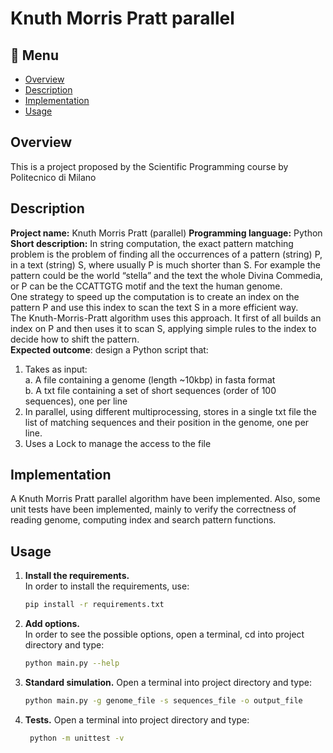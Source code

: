 # Knuth Morris Pratt parallel

## :bookmark_tabs: Menu
* [Overview](#overview)
* [Description](#description)
* [Implementation](#implementation)
* [Usage](#usage)

## Overview
This is a project proposed by the Scientific Programming course by Politecnico di Milano

## Description
**Project name:** Knuth Morris Pratt (parallel)
**Programming language:** Python  
**Short description:** In string computation, the exact pattern matching problem is the problem of
finding all the occurrences of a pattern (string) P, in a text (string) S, where usually P is much
shorter than S. For example the pattern could be the world “stella” and the text the whole Divina
Commedia, or P can be the CCATTGTG motif and the text the human genome.  
One strategy to speed up the computation is to create an index on the pattern P and use this index to
scan the text S in a more efficient way.  
The Knuth-Morris-Pratt algorithm uses this approach. It first of all builds an index on P and then
uses it to scan S, applying simple rules to the index to decide how to shift the pattern.  
**Expected outcome**: design a Python script that:
1. Takes as input:  
a. A file containing a genome (length ~10kbp) in fasta format  
b. A txt file containing a set of short sequences (order of 100 sequences), one per line
2. In parallel, using different multiprocessing, stores in a single txt file the list of matching
sequences and their position in the genome, one per line.
3. Uses a Lock to manage the access to the file

## Implementation
A Knuth Morris Pratt parallel algorithm have been implemented.
Also, some unit tests have been implemented, mainly to verify the correctness of reading genome, computing index and search pattern functions.

## Usage

1. **Install the requirements.**  
    In order to install the requirements, use:  
    ```bash
    pip install -r requirements.txt
    ```
   
2. **Add options.**  
In order to see the possible options, open a terminal, cd into project directory and type:
   ```bash
   python main.py --help 
   ```

3. **Standard simulation.**
Open a terminal into project directory and type:
   ```bash
   python main.py -g genome_file -s sequences_file -o output_file
   ```
   
4. **Tests.**
Open a terminal into project directory and type:
   ```bash
    python -m unittest -v
   ```